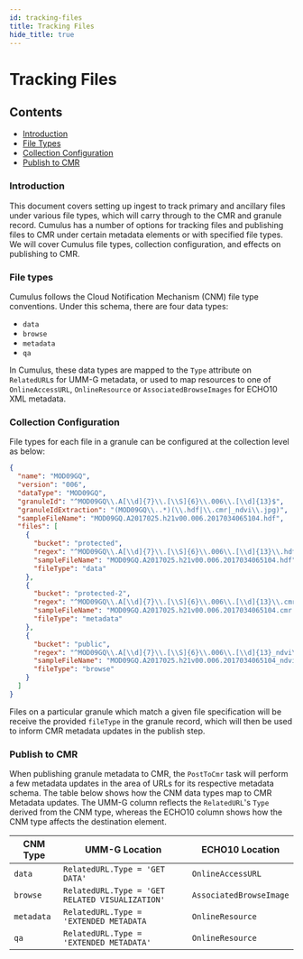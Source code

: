 ```yaml
---
id: tracking-files
title: Tracking Files
hide_title: true
---
```


# Tracking Files

## Contents

* [Introduction](#introduction)
* [File Types](#file-types)
* [Collection Configuration](#collection-configuration)
* [Publish to CMR](#publish-to-cmr)

### Introduction

This document covers setting up ingest to track primary and ancillary files under various file types, which will carry through to the CMR and granule record.
Cumulus has a number of options for tracking files and publishing files to CMR under certain metadata elements or with specified file types.
We will cover Cumulus file types, collection configuration, and effects on publishing to CMR.

### File types

Cumulus follows the Cloud Notification Mechanism (CNM) file type conventions. Under this schema, there are four data types:

* `data`
* `browse`
* `metadata`
* `qa`

In Cumulus, these data types are mapped to the `Type` attribute on `RelatedURL`s for UMM-G metadata, or used to map
resources to one of `OnlineAccessURL`, `OnlineResource` or `AssociatedBrowseImages` for ECHO10 XML metadata.

### Collection Configuration

File types for each file in a granule can be configured at the collection level as below:

```json
{
  "name": "MOD09GQ",
  "version": "006",
  "dataType": "MOD09GQ",
  "granuleId": "^MOD09GQ\\.A[\\d]{7}\\.[\\S]{6}\\.006\\.[\\d]{13}$",
  "granuleIdExtraction": "(MOD09GQ\\..*)(\\.hdf|\\.cmr|_ndvi\\.jpg)",
  "sampleFileName": "MOD09GQ.A2017025.h21v00.006.2017034065104.hdf",
  "files": [
    {
      "bucket": "protected",
      "regex": "^MOD09GQ\\.A[\\d]{7}\\.[\\S]{6}\\.006\\.[\\d]{13}\\.hdf$",
      "sampleFileName": "MOD09GQ.A2017025.h21v00.006.2017034065104.hdf",
      "fileType": "data"
    },
    {
      "bucket": "protected-2",
      "regex": "^MOD09GQ\\.A[\\d]{7}\\.[\\S]{6}\\.006\\.[\\d]{13}\\.cmr\\.xml$",
      "sampleFileName": "MOD09GQ.A2017025.h21v00.006.2017034065104.cmr.xml",
      "fileType": "metadata"
    },
    {
      "bucket": "public",
      "regex": "^MOD09GQ\\.A[\\d]{7}\\.[\\S]{6}\\.006\\.[\\d]{13}_ndvi\\.jpg$",
      "sampleFileName": "MOD09GQ.A2017025.h21v00.006.2017034065104_ndvi.jpg",
      "fileType": "browse"
    }
  ]
}
```

Files on a particular granule which match a given file specification will be receive the provided `fileType` in the granule record,
which will then be used to inform CMR metadata updates in the publish step.

### Publish to CMR

When publishing granule metadata to CMR, the `PostToCmr` task will perform a few metadata updates in the area of URLs for its respective metadata schema.
The table below shows how the CNM data types map to CMR Metadata updates.
The UMM-G column reflects the `RelatedURL`'s `Type` derived from the CNM type, whereas the ECHO10 column shows how the CNM type affects the destination element.

|CNM Type |UMM-G Location |ECHO10 Location |
| ------  | ------ | ------ |
| `data` | `RelatedURL.Type = 'GET DATA'` | `OnlineAccessURL` |
| `browse` | `RelatedURL.Type = 'GET RELATED VISUALIZATION'` | `AssociatedBrowseImage` |
| `metadata` | `RelatedURL.Type = 'EXTENDED METADATA` | `OnlineResource` |
| `qa` | `RelatedURL.Type = 'EXTENDED METADATA'` | `OnlineResource` |
